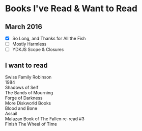 # Books I've Read & Want to Read

## March 2016

- [x] So Long, and Thanks for All the Fish
- [ ] Mostly Harmless
- [ ] YDKJS Scope & Closures

## I want to read

Swiss Family Robinson  
1984  
Shadows of Self  
The Bands of Mourning  
Forge of Darkness  
More Diskworld Books  
Blood and Bone  
Assail  
Malazan Book of The Fallen re-read #3  
Finish The Wheel of Time 



